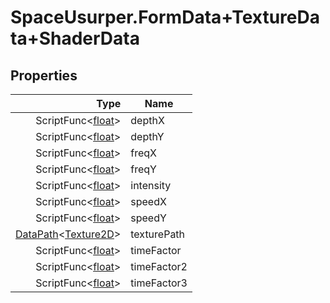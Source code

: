# SpaceUsurper.FormData+TextureData+ShaderData
## Properties
| Type | Name |
| ---: | ---- |
| ScriptFunc&lt;[float](https://docs.microsoft.com/en-us/dotnet/api/system.single?view=netframework-4.5)&gt; | depthX |
| ScriptFunc&lt;[float](https://docs.microsoft.com/en-us/dotnet/api/system.single?view=netframework-4.5)&gt; | depthY |
| ScriptFunc&lt;[float](https://docs.microsoft.com/en-us/dotnet/api/system.single?view=netframework-4.5)&gt; | freqX |
| ScriptFunc&lt;[float](https://docs.microsoft.com/en-us/dotnet/api/system.single?view=netframework-4.5)&gt; | freqY |
| ScriptFunc&lt;[float](https://docs.microsoft.com/en-us/dotnet/api/system.single?view=netframework-4.5)&gt; | intensity |
| ScriptFunc&lt;[float](https://docs.microsoft.com/en-us/dotnet/api/system.single?view=netframework-4.5)&gt; | speedX |
| ScriptFunc&lt;[float](https://docs.microsoft.com/en-us/dotnet/api/system.single?view=netframework-4.5)&gt; | speedY |
| [DataPath](SpaceUsurper.DataPath.md)&lt;[Texture2D](https://docs.unity3d.com/ScriptReference/Texture2D.html)&gt; | texturePath |
| ScriptFunc&lt;[float](https://docs.microsoft.com/en-us/dotnet/api/system.single?view=netframework-4.5)&gt; | timeFactor |
| ScriptFunc&lt;[float](https://docs.microsoft.com/en-us/dotnet/api/system.single?view=netframework-4.5)&gt; | timeFactor2 |
| ScriptFunc&lt;[float](https://docs.microsoft.com/en-us/dotnet/api/system.single?view=netframework-4.5)&gt; | timeFactor3 |
